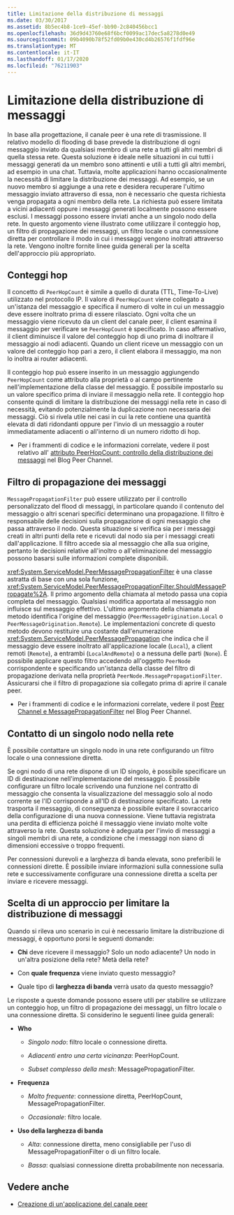 ```yaml
---
title: Limitazione della distribuzione di messaggi
ms.date: 03/30/2017
ms.assetid: 8b5ec4b8-1ce9-45ef-bb90-2c840456bcc1
ms.openlocfilehash: 36d9d43760e68f6bcf0099ac17dec5a8278d0e49
ms.sourcegitcommit: 09b4090b78f52fd09b0e430cd4b26576f1fdf96e
ms.translationtype: MT
ms.contentlocale: it-IT
ms.lasthandoff: 01/17/2020
ms.locfileid: "76211903"
---
```

# <a name="limiting-message-distribution"></a>Limitazione della distribuzione di messaggi

In base alla progettazione, il canale peer è una rete di trasmissione. Il relativo modello di flooding di base prevede la distribuzione di ogni messaggio inviato da qualsiasi membro di una rete a tutti gli altri membri di quella stessa rete. Questa soluzione è ideale nelle situazioni in cui tutti i messaggi generati da un membro sono attinenti e utili a tutti gli altri membri, ad esempio in una chat. Tuttavia, molte applicazioni hanno occasionalmente la necessità di limitare la distribuzione dei messaggi. Ad esempio, se un nuovo membro si aggiunge a una rete e desidera recuperare l'ultimo messaggio inviato attraverso di essa, non è necessario che questa richiesta venga propagata a ogni membro della rete. La richiesta può essere limitata a vicini adiacenti oppure i messaggi generati localmente possono essere esclusi. I messaggi possono essere inviati anche a un singolo nodo della rete. In questo argomento viene illustrato come utilizzare il conteggio hop, un filtro di propagazione dei messaggi, un filtro locale o una connessione diretta per controllare il modo in cui i messaggi vengono inoltrati attraverso la rete. Vengono inoltre fornite linee guida generali per la scelta dell'approccio più appropriato.

## <a name="hop-counts"></a>Conteggi hop

Il concetto di `PeerHopCount` è simile a quello di durata (TTL, Time-To-Live) utilizzato nel protocollo IP. Il valore di `PeerHopCount` viene collegato a un'istanza del messaggio e specifica il numero di volte in cui un messaggio deve essere inoltrato prima di essere rilasciato. Ogni volta che un messaggio viene ricevuto da un client del canale peer, il client esamina il messaggio per verificare se `PeerHopCount` è specificato. In caso affermativo, il client diminuisce il valore del conteggio hop di uno prima di inoltrare il messaggio ai nodi adiacenti. Quando un client riceve un messaggio con un valore del conteggio hop pari a zero, il client elabora il messaggio, ma non lo inoltra ai router adiacenti.

Il conteggio hop può essere inserito in un messaggio aggiungendo `PeerHopCount` come attributo alla proprietà o al campo pertinente nell'implementazione della classe del messaggio. È possibile impostarlo su un valore specifico prima di inviare il messaggio nella rete. Il conteggio hop consente quindi di limitare la distribuzione dei messaggi nella rete in caso di necessità, evitando potenzialmente la duplicazione non necessaria dei messaggi. Ciò si rivela utile nei casi in cui la rete contiene una quantità elevata di dati ridondanti oppure per l'invio di un messaggio a router immediatamente adiacenti o all'interno di un numero ridotto di hop.

- Per i frammenti di codice e le informazioni correlate, vedere il post relativo all' [attributo PeerHopCount: controllo della distribuzione dei messaggi](https://docs.microsoft.com/archive/blogs/peerchan/the-peerhopcount-attribute-controlling-message-distribution) nel Blog Peer Channel.

## <a name="message-propagation-filter"></a>Filtro di propagazione dei messaggi

`MessagePropagationFilter` può essere utilizzato per il controllo personalizzato del flood di messaggi, in particolare quando il contenuto del messaggio o altri scenari specifici determinano una propagazione. Il filtro è responsabile delle decisioni sulla propagazione di ogni messaggio che passa attraverso il nodo. Questa situazione si verifica sia per i messaggi creati in altri punti della rete e ricevuti dal nodo sia per i messaggi creati dall'applicazione. Il filtro accede sia al messaggio che alla sua origine, pertanto le decisioni relative all'inoltro o all'eliminazione del messaggio possono basarsi sulle informazioni complete disponibili.

<xref:System.ServiceModel.PeerMessagePropagationFilter> è una classe astratta di base con una sola funzione, <xref:System.ServiceModel.PeerMessagePropagationFilter.ShouldMessagePropagate%2A>. Il primo argomento della chiamata al metodo passa una copia completa del messaggio. Qualsiasi modifica apportata al messaggio non influisce sul messaggio effettivo. L'ultimo argomento della chiamata al metodo identifica l'origine del messaggio (`PeerMessageOrigination.Local` o `PeerMessageOrigination.Remote`). Le implementazioni concrete di questo metodo devono restituire una costante dall'enumerazione <xref:System.ServiceModel.PeerMessagePropagation> che indica che il messaggio deve essere inoltrato all'applicazione locale (`Local`), a client remoti (`Remote`), a entrambi (`LocalAndRemote`) o a nessuna delle parti (`None`). È possibile applicare questo filtro accedendo all'oggetto `PeerNode` corrispondente e specificando un'istanza della classe del filtro di propagazione derivata nella proprietà `PeerNode.MessagePropagationFilter`. Assicurarsi che il filtro di propagazione sia collegato prima di aprire il canale peer.

- Per i frammenti di codice e le informazioni correlate, vedere il post [Peer Channel e MessagePropagationFilter](https://docs.microsoft.com/archive/blogs/peerchan/peer-channel-and-messagepropagationfilter) nel Blog Peer Channel.

## <a name="contacting-an-individual-node-in-the-mesh"></a>Contatto di un singolo nodo nella rete

È possibile contattare un singolo nodo in una rete configurando un filtro locale o una connessione diretta.

Se ogni nodo di una rete dispone di un ID singolo, è possibile specificare un ID di destinazione nell'implementazione del messaggio. È possibile configurare un filtro locale scrivendo una funzione nel contratto di messaggio che consenta la visualizzazione del messaggio solo al nodo corrente se l'ID corrisponde a all'ID di destinazione specificato. La rete trasporta il messaggio, di conseguenza è possibile evitare il sovraccarico della configurazione di una nuova connessione. Viene tuttavia registrata una perdita di efficienza poiché il messaggio viene inviato molte volte attraverso la rete. Questa soluzione è adeguata per l'invio di messaggi a singoli membri di una rete, a condizione che i messaggi non siano di dimensioni eccessive o troppo frequenti.

Per connessioni durevoli e a larghezza di banda elevata, sono preferibili le connessioni dirette. È possibile inviare informazioni sulla connessione sulla rete e successivamente configurare una connessione diretta a scelta per inviare e ricevere messaggi.

## <a name="choosing-an-approach-for-limiting-message-distribution"></a>Scelta di un approccio per limitare la distribuzione di messaggi

Quando si rileva uno scenario in cui è necessario limitare la distribuzione di messaggi, è opportuno porsi le seguenti domande:

- **Chi** deve ricevere il messaggio? Solo un nodo adiacente? Un nodo in un'altra posizione della rete? Metà della rete?

- Con **quale frequenza** viene inviato questo messaggio?

- Quale tipo di **larghezza di banda** verrà usato da questo messaggio?

Le risposte a queste domande possono essere utili per stabilire se utilizzare un conteggio hop, un filtro di propagazione dei messaggi, un filtro locale o una connessione diretta. Si considerino le seguenti linee guida generali:

- **Who**

  - *Singolo nodo*: filtro locale o connessione diretta.

  - *Adiacenti entro una certa vicinanza*: PeerHopCount.

  - *Subset complesso della mesh*: MessagePropagationFilter.

- **Frequenza**

  - *Molto frequente*: connessione diretta, PeerHopCount, MessagePropagationFilter.

  - *Occasionale*: filtro locale.

- **Uso della larghezza di banda**

  - *Alta*: connessione diretta, meno consigliabile per l'uso di MessagePropagationFilter o di un filtro locale.

  - *Bassa*: qualsiasi connessione diretta probabilmente non necessaria.

## <a name="see-also"></a>Vedere anche

- [Creazione di un'applicazione del canale peer](../../../../docs/framework/wcf/feature-details/building-a-peer-channel-application.md)
